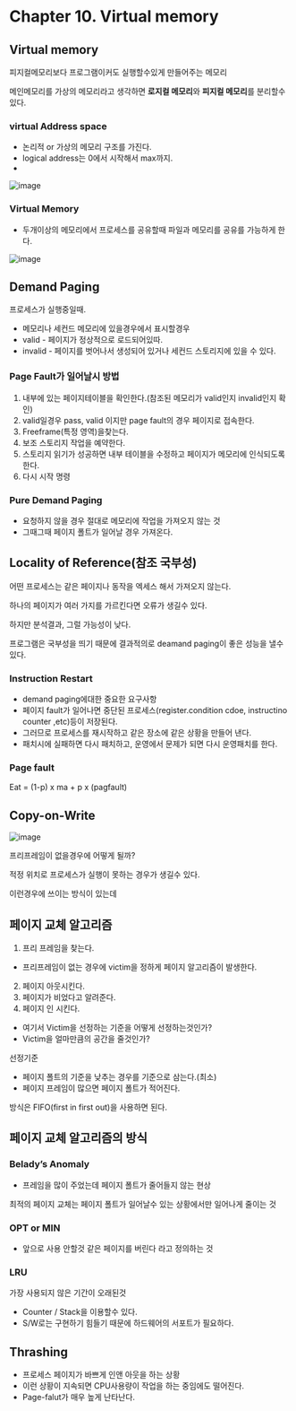 # Chapter 10. Virtual memory

## Virtual memory

피지컬메모리보다 프로그램이커도 실행할수있게 만들어주는 메모리

메인메모리를 가상의 메모리라고 생각하면 **로지컬 메모리**와 **피지컬 메모리**를 분리할수 있다.

### virtual Address space

- 논리적 or 가상의 메모리 구조를 가진다.
- logical address는 0에서 시작해서  max까지.
- 

![image](https://github.com/Coveong/reading-books-for-programmers/assets/78361650/a86d0aeb-75c6-4ca5-9647-f66d4766a306)

### Virtual Memory

- 두개이상의 메모리에서 프로세스를 공유할때 파일과 메모리를 공유를 가능하게 한다.

![image](https://github.com/Coveong/reading-books-for-programmers/assets/78361650/e9a75167-2155-415e-9300-8b4bef034c66)

## Demand Paging

프로세스가 실행중일때.

- 메모리나 세컨드 메모리에 있을경우에서 표시할경우
- valid - 페이지가 정상적으로 로드되어있따.
- invalid - 페이지를 벗어나서 생성되어 있거나 세컨드 스토리지에 있을 수 있다.

### Page Fault가 일어날시 방법

1. 내부에 있는 페이지테이블을 확인한다.(참조된 메모리가 valid인지 invalid인지 확인)
2. valid일경우 pass, valid 이지만 page fault의 경우 페이지로 접속한다.
3. Freeframe(특정 영역)을찾는다.
4. 보조 스토리지 작업을 예약한다.
5. 스토리지 읽기가 성공하면 내부 테이블을 수정하고 페이지가 메모리에 인식되도록 한다.
6. 다시 시작 명령

### Pure Demand Paging

- 요청하지 않을 경우 절대로 메모리에 작업을 가져오지 않는 것
- 그때그때 페이지 폴트가 일어날 경우 가져온다.

## Locality of Reference(참조 국부성)

어떤  프로세스는 같은 페이지나 동작을 엑세스 해서 가져오지 않는다.

하나의 페이지가  여러 가지를 가르킨다면 오류가 생길수 있다.

하지만 분석결과, 그럴 가능성이 낮다.

프로그램은 국부성을 띄기 때문에 결과적의로 deamand paging이 좋은 성능을 낼수 있다.

### Instruction Restart

- demand paging에대한 중요한 요구사항
- 페이지 fault가 일어나면 중단된 프로세스(register.condition cdoe, instructino counter ,etc)등이 저장된다.
- 그러므로 프로세스를 재시작하고 같은 장소에 같은 상황을 만들어 낸다.
- 패치시에 실패하면 다시 패치하고, 운영에서 문제가 되면 다시 운영패치를 한다.

### Page fault

Eat = (1-p) x ma + p x (pagfault)

## Copy-on-Write

![image](https://github.com/Coveong/reading-books-for-programmers/assets/78361650/13571834-4a7a-4437-b97a-7c9b87561215)

프리프레임이 없을경우에 어떻게 될까?

적정 위치로 프로세스가 실행이 못하는 경우가 생길수 있다.

이런경우에 쓰이는 방식이 있는데

## 페이지 교체 알고리즘

1. 프리 프레임을 찾는다.
- 프리프레임이 없는 경우에  victim을 정하게 페이지 알고리즘이 발생한다.
2. 페이지 아웃시킨다.
3. 페이지가 비었다고 알려준다.
4. 페이지 인 시킨다.

- 여기서 Victim을 선정하는 기준을 어떻게 선정하는것인가?
- Victim을 얼마만큼의 공간을 줄것인가?

선정기준

- 페이지 폴트의 기준을 낮추는 경우를 기준으로 삼는다.(최소)
- 페이지 프레임이 많으면 페이지 폴트가 적어진다.

방식은 FIFO(first in first out)을 사용하면 된다.

## 페이지 교체 알고리즘의 방식

### Belady’s Anomaly

- 프레임을 많이 주었는데 페이지 폴트가 줄어들지 않는 현상

최적의 페이지 교체는 페이지 폴트가 일어날수 있는 상황에서만 일어나게 줄이는 것

### OPT or MIN

- 앞으로 사용 안할것 같은 페이지를 버린다 라고 정의하는 것

### LRU

가장 사용되지 않은 기간이 오래된것

- Counter / Stack을 이용할수 있다.
- S/W로는 구현하기 힘들기 때문에 하드웨어의 서포트가 필요하다.

## Thrashing

- 프로세스 페이지가 바쁘게 인앤 아웃을 하는 상황
- 이런 상황이 지속되면 CPU사용량이 작업을 하는 중임에도 떨어진다.
- Page-falut가 매우 높게 난타난다.
